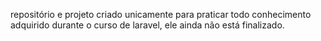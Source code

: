repositório e projeto criado unicamente para praticar todo conhecimento adquirido durante o curso de laravel, ele ainda não está finalizado. 
